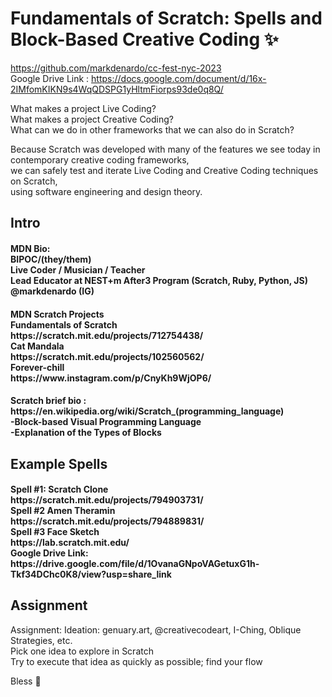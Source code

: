 <h1> Fundamentals of Scratch: Spells and Block-Based Creative Coding ✨</h1>

https://github.com/markdenardo/cc-fest-nyc-2023<br>
Google Drive Link : https://docs.google.com/document/d/16x-2IMfomKIKN9s4WqQDSPG1yHltmFiorps93de0q8Q/

What makes a project Live Coding?<br>
What makes a project Creative Coding?<br>
What can we do in other frameworks that we can also do in Scratch?<br>

Because Scratch was developed with many of the features we see today in contemporary creative coding frameworks,<br>
we can safely test and iterate Live Coding and Creative Coding techniques on Scratch,<br>
using software engineering and design theory.<br>

<h2>Intro</h2>
<h4>MDN Bio:<br>
BIPOC/(they/them)<br>
Live Coder / Musician / Teacher<br>
Lead Educator at NEST+m After3 Program (Scratch, Ruby, Python, JS)<br>
@markdenardo (IG)<br></h4>

<h4>MDN Scratch Projects<br>
Fundamentals of Scratch<br>
https://scratch.mit.edu/projects/712754438/<br>
Cat Mandala<br>
https://scratch.mit.edu/projects/102560562/<br>
Forever-chill<br>
https://www.instagram.com/p/CnyKh9WjOP6/<br></h4>

<h4>Scratch brief bio :<br>
https://en.wikipedia.org/wiki/Scratch_(programming_language)<br>
-Block-based Visual Programming Language<br>
-Explanation of the Types of Blocks</h4>


<h2>Example Spells</h2>
<h4>
Spell #1: Scratch Clone<br>
https://scratch.mit.edu/projects/794903731/<br>
Spell #2 Amen Theramin<br>
https://scratch.mit.edu/projects/794889831/<br>
Spell #3 Face Sketch<br>
https://lab.scratch.mit.edu/<br>
Google Drive Link:  https://drive.google.com/file/d/1OvanaGNpoVAGetuxG1h-Tkf34DChc0K8/view?usp=share_link</h4>

<h2>Assignment</h2>

Assignment:
Ideation: genuary.art, @creativecodeart, I-Ching, Oblique Strategies, etc.<br>
Pick one idea to explore in Scratch<br>
Try to execute that idea as quickly as possible; find your flow<br>

Bless 🌱
